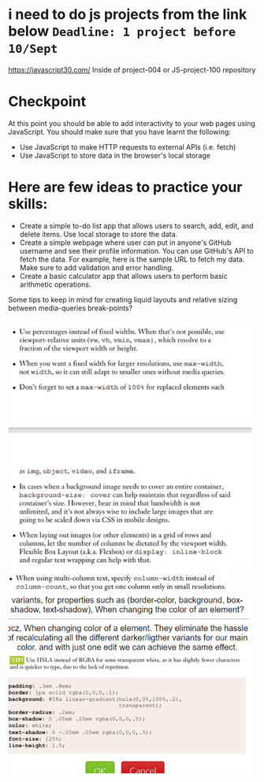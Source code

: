 # i need to do js projects from the link below `Deadline: 1 project before 10/Sept`
https://javascript30.com/
Inside of project-004 or JS-project-100 repository

# Checkpoint
At this point you should be able to add interactivity to your web pages using JavaScript. You should make sure that you have learnt the following:

* Use JavaScript to make HTTP requests to external APIs (i.e. fetch)
* Use JavaScript to store data in the browser's local storage
# Here are few ideas to practice your skills:

* Create a simple to-do list app that allows users to search, add, edit, and delete items. Use local storage to store the data.
* Create a simple webpage where user can put in anyone's GitHub username and see their profile information. You can use GitHub's API to fetch the data. For example, here is the sample URL to fetch my data. Make sure to add validation and error handling.
* Create a basic calculator app that allows users to perform basic arithmetic operations.

Some tips to keep in mind for creating liquid layouts and relative sizing between media-queries break-points?

![alt text](image.png)
![alt text](image-1.png)
![alt text](image-2.png)